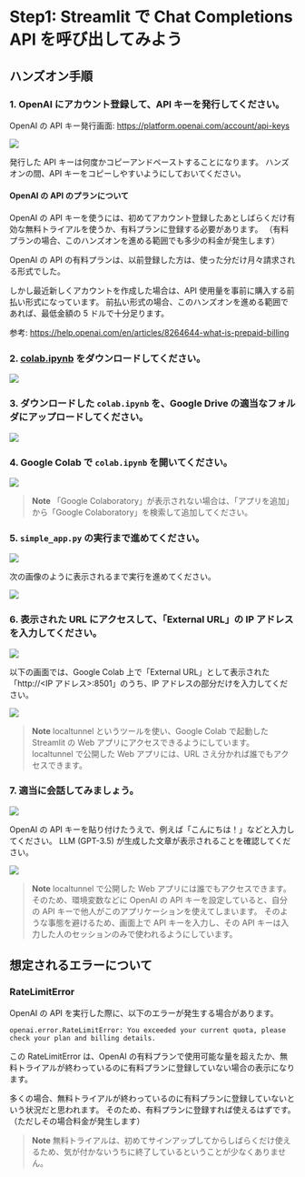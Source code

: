 # Step1: Streamlit で Chat Completions API を呼び出してみよう

## ハンズオン手順

### 1. OpenAI にアカウント登録して、API キーを発行してください。

OpenAI の API キー発行画面: https://platform.openai.com/account/api-keys

![](./images/step0_1.png)

発行した API キーは何度かコピーアンドペーストすることになります。
ハンズオンの間、API キーをコピーしやすいようにしておいてください。

#### OpenAI の API のプランについて

OpenAI の API キーを使うには、初めてアカウント登録したあとしばらくだけ有効な無料トライアルを使うか、有料プランに登録する必要があります。
（有料プランの場合、このハンズオンを進める範囲でも多少の料金が発生します）

OpenAI の API の有料プランは、以前登録した方は、使った分だけ月々請求される形式でした。

しかし最近新しくアカウントを作成した場合は、API 使用量を事前に購入する前払い形式になっています。
前払い形式の場合、このハンズオンを進める範囲であれば、最低金額の 5 ドルで十分足ります。

参考: https://help.openai.com/en/articles/8264644-what-is-prepaid-billing

### 2. [colab.ipynb](../colab.ipynb) をダウンロードしてください。

![](./images/step0_2.png)

### 3. ダウンロードした `colab.ipynb` を、Google Drive の適当なフォルダにアップロードしてください。

![](./images/step0_3.png)

### 4. Google Colab で `colab.ipynb` を開いてください。

![](./images/step0_4.png)

> **Note**
> 「Google Colaboratory」が表示されない場合は、「アプリを追加」から「Google Colaboratory」を検索して追加してください。

### 5. `simple_app.py` の実行まで進めてください。

![](./images/step0_5_1.png)

次の画像のように表示されるまで実行を進めてください。

![](./images/step0_5_2.png)

### 6. 表示された URL にアクセスして、「External URL」の IP アドレスを入力してください。

![](./images/step0_6_1.png)

以下の画面では、Google Colab 上で「External URL」として表示された「http://<IP アドレス>:8501」のうち、IP アドレスの部分だけを入力してください。

![](./images/step0_6_2.png)

> **Note**
> localtunnel というツールを使い、Google Colab で起動した Streamlit の Web アプリにアクセスできるようにしています。
> localtunnel で公開した Web アプリには、URL さえ分かれば誰でもアクセスできます。

### 7. 適当に会話してみましょう。

![](./images/step0_7_1.png)

OpenAI の API キーを貼り付けたうえで、例えば「こんにちは！」などと入力してください。
LLM (GPT-3.5) が生成した文章が表示されることを確認してください。

![](./images/step0_7_2.png)

> **Note**
> localtunnel で公開した Web アプリには誰でもアクセスできます。
> そのため、環境変数などに OpenAI の API キーを設定していると、自分の API キーで他人がこのアプリケーションを使えてしまいます。
> そのような事態を避けるため、画面上で API キーを入力し、その API キーは入力した人のセッションのみで使われるようにしています。

## 想定されるエラーについて

### RateLimitError

OpenAI の API を実行した際に、以下のエラーが発生する場合があります。

```
openai.error.RateLimitError: You exceeded your current quota, please check your plan and billing details.
```

この RateLimitError は、OpenAI の有料プランで使用可能な量を超えたか、無料トライアルが終わっているのに有料プランに登録していない場合の表示になります。

多くの場合、無料トライアルが終わっているのに有料プランに登録していないという状況だと思われます。
そのため、有料プランに登録すれば使えるはずです。
（ただしその場合料金が発生します）

> **Note**
> 無料トライアルは、初めてサインアップしてからしばらくだけ使えるため、気が付かないうちに終了しているということが少なくありません。
